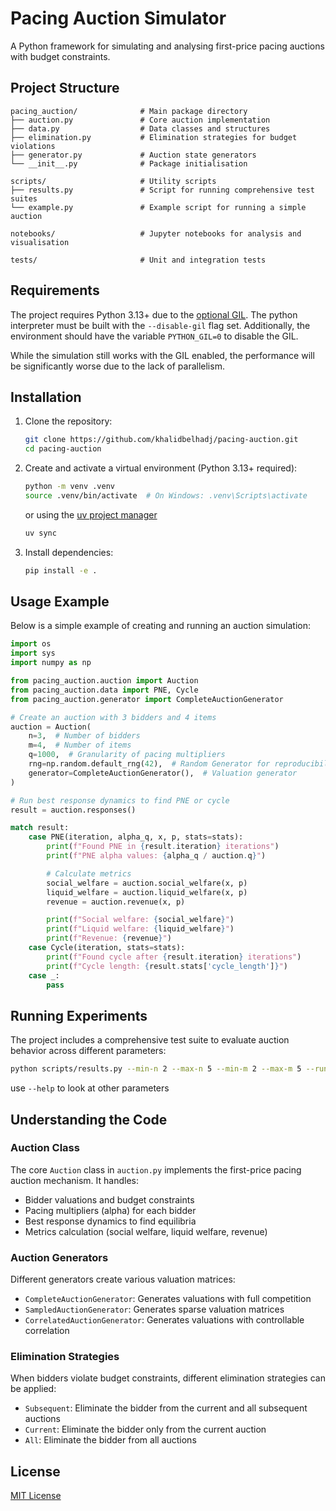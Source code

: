 # Pacing Auction Simulator

A Python framework for simulating and analysing first-price pacing auctions with budget constraints.

## Project Structure

```
pacing_auction/              # Main package directory
├── auction.py               # Core auction implementation
├── data.py                  # Data classes and structures
├── elimination.py           # Elimination strategies for budget violations
├── generator.py             # Auction state generators
└── __init__.py              # Package initialisation

scripts/                     # Utility scripts
├── results.py               # Script for running comprehensive test suites
└── example.py               # Example script for running a simple auction

notebooks/                   # Jupyter notebooks for analysis and visualisation

tests/                       # Unit and integration tests
```

## Requirements
The project requires Python 3.13+ due to the [optional GIL](https://peps.python.org/pep-0703/). The python interpreter must be built with the `--disable-gil` flag set. Additionally, the environment should have the variable `PYTHON_GIL=0` to disable the GIL.

While the simulation still works with the GIL enabled, the performance will be significantly worse due to the lack of parallelism.

## Installation

1. Clone the repository:
   ```bash
   git clone https://github.com/khalidbelhadj/pacing-auction.git
   cd pacing-auction
   ```

2. Create and activate a virtual environment (Python 3.13+ required):
   ```bash
   python -m venv .venv
   source .venv/bin/activate  # On Windows: .venv\Scripts\activate
   ```

   or using the [uv project manager](https://github.com/astral-sh/uv)
   ```bash
   uv sync
   ```

3. Install dependencies:
   ```bash
   pip install -e .
   ```

## Usage Example

Below is a simple example of creating and running an auction simulation:

```python
import os
import sys
import numpy as np

from pacing_auction.auction import Auction
from pacing_auction.data import PNE, Cycle
from pacing_auction.generator import CompleteAuctionGenerator

# Create an auction with 3 bidders and 4 items
auction = Auction(
    n=3,  # Number of bidders
    m=4,  # Number of items
    q=1000,  # Granularity of pacing multipliers
    rng=np.random.default_rng(42),  # Random Generator for reproducibility
    generator=CompleteAuctionGenerator(),  # Valuation generator
)

# Run best response dynamics to find PNE or cycle
result = auction.responses()

match result:
    case PNE(iteration, alpha_q, x, p, stats=stats):
        print(f"Found PNE in {result.iteration} iterations")
        print(f"PNE alpha values: {alpha_q / auction.q}")

        # Calculate metrics
        social_welfare = auction.social_welfare(x, p)
        liquid_welfare = auction.liquid_welfare(x, p)
        revenue = auction.revenue(x, p)

        print(f"Social welfare: {social_welfare}")
        print(f"Liquid welfare: {liquid_welfare}")
        print(f"Revenue: {revenue}")
    case Cycle(iteration, stats=stats):
        print(f"Found cycle after {result.iteration} iterations")
        print(f"Cycle length: {result.stats['cycle_length']}")
    case _:
        pass

```

## Running Experiments

The project includes a comprehensive test suite to evaluate auction behavior across different parameters:

```bash
python scripts/results.py --min-n 2 --max-n 5 --min-m 2 --max-m 5 --runs 10
```
use `--help` to look at other parameters

## Understanding the Code

### Auction Class

The core `Auction` class in `auction.py` implements the first-price pacing auction mechanism. It handles:

- Bidder valuations and budget constraints
- Pacing multipliers (alpha) for each bidder
- Best response dynamics to find equilibria
- Metrics calculation (social welfare, liquid welfare, revenue)

### Auction Generators

Different generators create various valuation matrices:

- `CompleteAuctionGenerator`: Generates valuations with full competition
- `SampledAuctionGenerator`: Generates sparse valuation matrices
- `CorrelatedAuctionGenerator`: Generates valuations with controllable correlation

### Elimination Strategies

When bidders violate budget constraints, different elimination strategies can be applied:
- `Subsequent`: Eliminate the bidder from the current and all subsequent auctions
- `Current`: Eliminate the bidder only from the current auction
- `All`: Eliminate the bidder from all auctions

## License

[MIT License](LICENSE)

